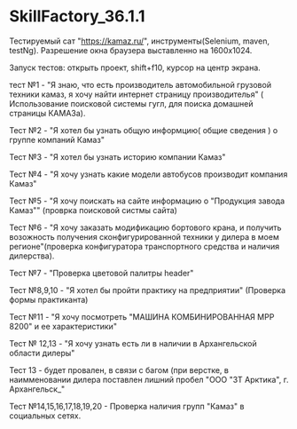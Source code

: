 # SkillFactory_36.1.1
Тестируемый сат "https://kamaz.ru/", инструменты(Selenium, maven, testNg). Разрешение окна браузера выставленно на 1600х1024.

Запуск тестов: открыть проект, shift+f10, курсор на центр экрана.

тест №1 - "Я знаю, что есть производитель автомобильной грузовой техники камаз, я хочу найти интернет страницу производителья" ( Использование поисковой системы гугл, для поиска домашней страницы КАМАЗа).

Тест №2 - "Я хотел бы узнать общую информцию( общие сведения ) о группе компаний Камаз"

Тест №3 - "Я хотел бы узнать историю компании Камаз"

Тест №4 - "Я хочу узнать какие модели автобусов производит компания Камаз"

Тест №5 - "Я хочу поискать на сайте информацию о "Продукция завода Камаз"" (проврка поисковой систмы сайта)

Тест №6 - "Я хочу заказать модификацию бортового крана, и получить возожность получения сконфигурированной техники у дилера в моем регионе"(проверка конфигуратора транспортного средства и наличия дилерства).

Тест №7 - "Проверка цветовой палитры header"


Тест №8,9,10 - "Я хотел бы пройти практику на предприятии" (Проверка формы практиканта)

Тест №11 - "Я хочу посмотреть "МАШИНА КОМБИНИРОВАННАЯ MРР 8200" и ее характеристики"

Тест № 12,13 - "Я хочу узнать есть ли в наличии в Архангельской области дилеры" 

Тест 13 - будет провален, в связи с багом (при верстке, в  наимменовании дилера поставлен лишний пробел "ООО "ЗТ Арктика", г. Архангельск_"

Тест №14,15,16,17,18,19,20 - Проверка наличия групп "Камаз" в социальных сетях.

